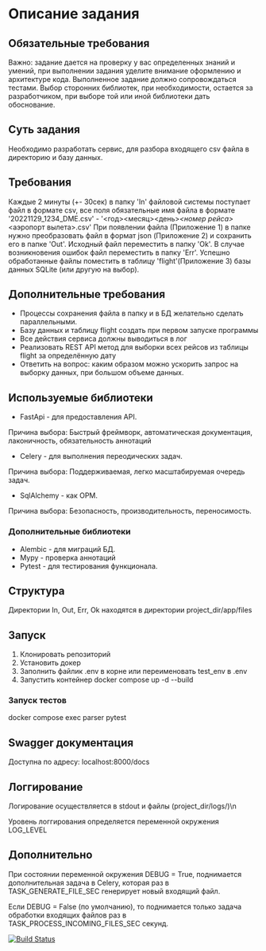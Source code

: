 # Описание задания

## Обязательные требования
Важно: задание дается на проверку у вас определенных знаний и умений, при выполнении задания уделите
внимание оформлению и архитектуре кода. Выполненное задание должно сопровождаться тестами.
Выбор сторонних библиотек, при необходимости, остается за разработчиком, при выборе той или иной библиотеки дать
обоснование.

## Суть задания
Необходимо разработать сервис, для разбора входящего csv файла в директорию и базу данных.

## Требования
Каждые 2 минуты (+- 30сек) в папку &#39;In&#39; файловой системы поступает файл в формате csv, все поля обязательные имя файла в
формате &#39;20221129_1234_DME.csv&#39; - &#39;&lt;год&gt;&lt;месяц&gt;&lt;день&gt;_&lt;номер рейса&gt;_&lt;аэропорт вылета&gt;.csv&#39;
При появлении файла (Приложение 1) в папке нужно преобразовать файл в формат json (Приложение 2) и сохранить его в
папке &#39;Out&#39;. Исходный файл переместить в папку &#39;Ok&#39;. В случае возникновения ошибок файл переместить в папку &#39;Err&#39;.
Успешно обработанные файлы поместить в таблицу &#39;flight&#39;(Приложение 3) базы данных SQLite (или другую на выбор).

## Дополнительные требования
- Процессы сохранения файла в папку и в БД желательно сделать параллельными.
- Базу данных и таблицу flight создать при первом запуске программы
- Все действия сервиса должны выводиться в лог
- Реализовать REST API метод для выборки всех рейсов из таблицы flight за определённую дату
- Ответить на вопрос: каким образом можно ускорить запрос на выборку данных, при большом объеме данных.


## Используемые библиотеки
- FastApi - для предоставления API.

Причина выбора: Быстрый фреймворк, автоматическая документация, лаконичность, обязательность аннотаций
- Celery - для выполнения переодических задач.

Причина выбора: Поддерживаемая, легко масштабируемая очередь задач.
- SqlAlchemy - как ОРМ.

Причина выбора: Безопасность, производительность, переносимость.
### Дополнительные библиотеки
- Alembic - для миграций БД.
- Mypy - проверка аннотаций
- Pytest - для тестирования функционала.

## Структура
Директории In, Out, Err, Ok находятся в директории project_dir/app/files

## Запуск
1. Клонировать репозиторий
2. Установить докер
3. Заполнить файлик .env в корне или переименовать test_env в .env
4. Запустить контейнер docker compose up -d --build

### Запуск тестов
docker compose exec parser pytest

## Swagger документация
Доступна по адресу: localhost:8000/docs

## Логгирование
Логирование осуществляется в stdout и файлы (project_dir/logs/)\n

Уровень логгирования определяется переменной окружения LOG_LEVEL

## Дополнительно
При состоянии переменной окружения DEBUG = True, поднимается дополнительная задача в Celery, которая раз в TASK_GENERATE_FILE_SEC генерирует новый входящий файл.

Если DEBUG = False (по умолчанию), то поднимается только задача обработки входящих файлов раз в TASK_PROCESS_INCOMING_FILES_SEC секунд.

[![Build Status](https://github.com/ProgrammerOfMoms/parser/actions/workflows/checks.yml/badge.svg?branch=main)](https://github.com/ProgrammerOfMoms/parser/actions/workflows/checks.yml)
